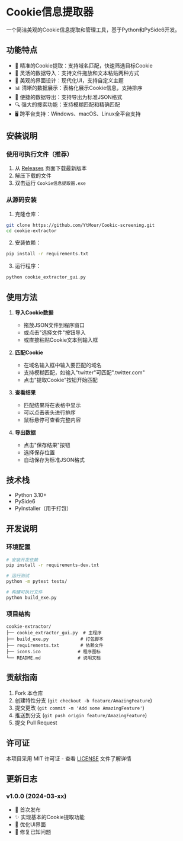 # Cookie信息提取器

一个简洁美观的Cookie信息提取和管理工具，基于Python和PySide6开发。

## 功能特点

- 🎯 精准的Cookie提取：支持域名匹配，快速筛选目标Cookie
- 📝 灵活的数据导入：支持文件拖放和文本粘贴两种方式
- 🎨 美观的界面设计：现代化UI，支持自定义主题
- 📊 清晰的数据展示：表格化展示Cookie信息，支持排序
- 💾 便捷的数据导出：支持导出为标准JSON格式
- 🔍 强大的搜索功能：支持模糊匹配和精确匹配
- 🖥️ 跨平台支持：Windows、macOS、Linux全平台支持

## 安装说明

### 使用可执行文件（推荐）

1. 从 [Releases](https://github.com/YtMour/Cookic-screening/releases/tag/cookie) 页面下载最新版本
2. 解压下载的文件
3. 双击运行 `Cookie信息提取器.exe`

### 从源码安装

1. 克隆仓库：
```bash
git clone https://github.com/YtMour/Cookic-screening.git
cd cookie-extractor
```

2. 安装依赖：
```bash
pip install -r requirements.txt
```

3. 运行程序：
```bash
python cookie_extractor_gui.py
```

## 使用方法

1. **导入Cookie数据**
   - 拖放JSON文件到程序窗口
   - 或点击"选择文件"按钮导入
   - 或直接粘贴Cookie文本到输入框

2. **匹配Cookie**
   - 在域名输入框中输入要匹配的域名
   - 支持模糊匹配，如输入"twitter"可匹配".twitter.com"
   - 点击"提取Cookie"按钮开始匹配

3. **查看结果**
   - 匹配结果将在表格中显示
   - 可以点击表头进行排序
   - 鼠标悬停可查看完整内容

4. **导出数据**
   - 点击"保存结果"按钮
   - 选择保存位置
   - 自动保存为标准JSON格式

## 技术栈

- Python 3.10+
- PySide6
- PyInstaller（用于打包）

## 开发说明

### 环境配置

```bash
# 安装开发依赖
pip install -r requirements-dev.txt

# 运行测试
python -m pytest tests/

# 构建可执行文件
python build_exe.py
```

### 项目结构

```
cookie-extractor/
├── cookie_extractor_gui.py  # 主程序
├── build_exe.py            # 打包脚本
├── requirements.txt        # 依赖文件
├── icons.ico              # 程序图标
└── README.md              # 说明文档
```

## 贡献指南

1. Fork 本仓库
2. 创建特性分支 (`git checkout -b feature/AmazingFeature`)
3. 提交更改 (`git commit -m 'Add some AmazingFeature'`)
4. 推送到分支 (`git push origin feature/AmazingFeature`)
5. 提交 Pull Request

## 许可证

本项目采用 MIT 许可证 - 查看 [LICENSE](LICENSE) 文件了解详情


## 更新日志

### v1.0.0 (2024-03-xx)
- 🎉 首次发布
- ✨ 实现基本的Cookie提取功能
- 🎨 优化UI界面
- 🐛 修复已知问题
